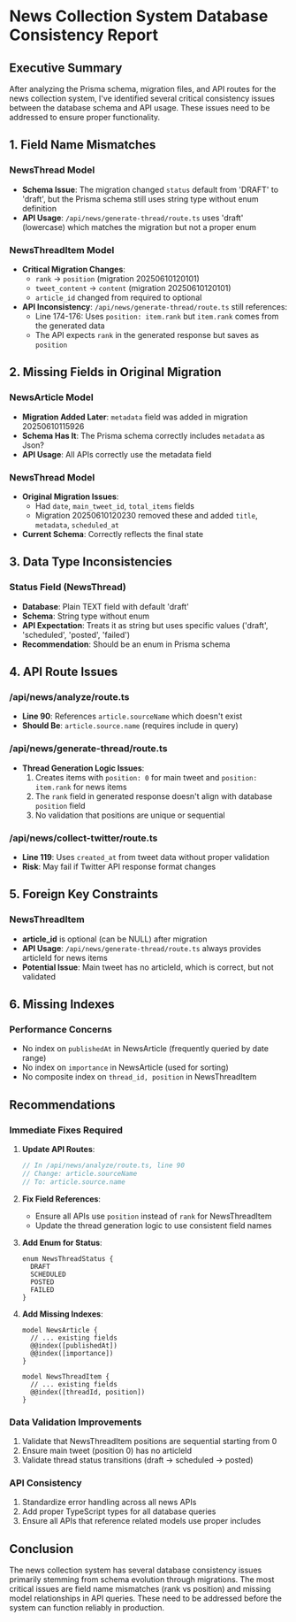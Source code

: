 # News Collection System Database Consistency Report

## Executive Summary

After analyzing the Prisma schema, migration files, and API routes for the news collection system, I've identified several critical consistency issues between the database schema and API usage. These issues need to be addressed to ensure proper functionality.

## 1. Field Name Mismatches

### NewsThread Model
- **Schema Issue**: The migration changed `status` default from 'DRAFT' to 'draft', but the Prisma schema still uses string type without enum definition
- **API Usage**: `/api/news/generate-thread/route.ts` uses 'draft' (lowercase) which matches the migration but not a proper enum

### NewsThreadItem Model
- **Critical Migration Changes**: 
  - `rank` → `position` (migration 20250610120101)
  - `tweet_content` → `content` (migration 20250610120101)
  - `article_id` changed from required to optional
- **API Inconsistency**: `/api/news/generate-thread/route.ts` still references:
  - Line 174-176: Uses `position: item.rank` but `item.rank` comes from the generated data
  - The API expects `rank` in the generated response but saves as `position`

## 2. Missing Fields in Original Migration

### NewsArticle Model
- **Migration Added Later**: `metadata` field was added in migration 20250610115926
- **Schema Has It**: The Prisma schema correctly includes `metadata` as Json?
- **API Usage**: All APIs correctly use the metadata field

### NewsThread Model
- **Original Migration Issues**:
  - Had `date`, `main_tweet_id`, `total_items` fields
  - Migration 20250610120230 removed these and added `title`, `metadata`, `scheduled_at`
- **Current Schema**: Correctly reflects the final state

## 3. Data Type Inconsistencies

### Status Field (NewsThread)
- **Database**: Plain TEXT field with default 'draft'
- **Schema**: String type without enum
- **API Expectation**: Treats it as string but uses specific values ('draft', 'scheduled', 'posted', 'failed')
- **Recommendation**: Should be an enum in Prisma schema

## 4. API Route Issues

### /api/news/analyze/route.ts
- **Line 90**: References `article.sourceName` which doesn't exist
- **Should Be**: `article.source.name` (requires include in query)

### /api/news/generate-thread/route.ts
- **Thread Generation Logic Issues**:
  1. Creates items with `position: 0` for main tweet and `position: item.rank` for news items
  2. The `rank` field in generated response doesn't align with database `position` field
  3. No validation that positions are unique or sequential

### /api/news/collect-twitter/route.ts
- **Line 119**: Uses `created_at` from tweet data without proper validation
- **Risk**: May fail if Twitter API response format changes

## 5. Foreign Key Constraints

### NewsThreadItem
- **article_id** is optional (can be NULL) after migration
- **API Usage**: `/api/news/generate-thread/route.ts` always provides articleId for news items
- **Potential Issue**: Main tweet has no articleId, which is correct, but not validated

## 6. Missing Indexes

### Performance Concerns
- No index on `publishedAt` in NewsArticle (frequently queried by date range)
- No index on `importance` in NewsArticle (used for sorting)
- No composite index on `thread_id, position` in NewsThreadItem

## Recommendations

### Immediate Fixes Required

1. **Update API Routes**:
   ```typescript
   // In /api/news/analyze/route.ts, line 90
   // Change: article.sourceName
   // To: article.source.name
   ```

2. **Fix Field References**:
   - Ensure all APIs use `position` instead of `rank` for NewsThreadItem
   - Update the thread generation logic to use consistent field names

3. **Add Enum for Status**:
   ```prisma
   enum NewsThreadStatus {
     DRAFT
     SCHEDULED
     POSTED
     FAILED
   }
   ```

4. **Add Missing Indexes**:
   ```prisma
   model NewsArticle {
     // ... existing fields
     @@index([publishedAt])
     @@index([importance])
   }
   
   model NewsThreadItem {
     // ... existing fields
     @@index([threadId, position])
   }
   ```

### Data Validation Improvements

1. Validate that NewsThreadItem positions are sequential starting from 0
2. Ensure main tweet (position 0) has no articleId
3. Validate thread status transitions (draft → scheduled → posted)

### API Consistency

1. Standardize error handling across all news APIs
2. Add proper TypeScript types for all database queries
3. Ensure all APIs that reference related models use proper includes

## Conclusion

The news collection system has several database consistency issues primarily stemming from schema evolution through migrations. The most critical issues are field name mismatches (rank vs position) and missing model relationships in API queries. These need to be addressed before the system can function reliably in production.